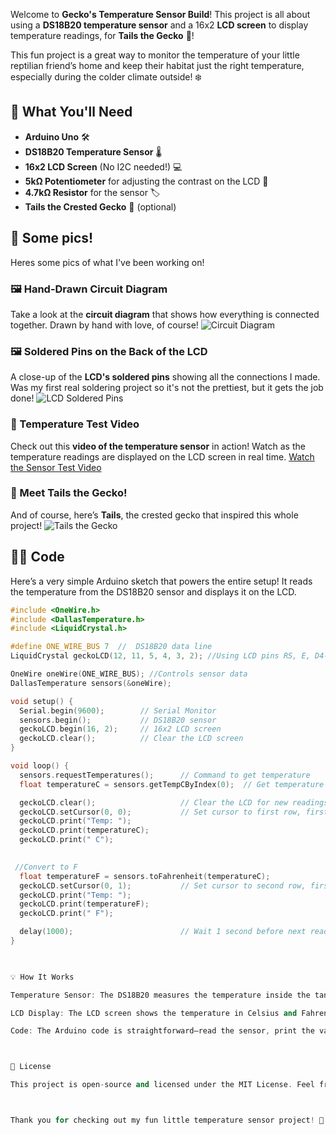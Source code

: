 Welcome to **Gecko's Temperature Sensor Build**! This project is all about using a **DS18B20 temperature sensor** and a 16x2 **LCD screen** to display temperature readings, for **Tails the Gecko** 🦎! 

This fun project is a great way to monitor the temperature of your little reptilian friend’s home and keep their habitat just the right temperature, especially during the colder climate outside! ❄️

## 🔧 What You'll Need

- **Arduino Uno** 🛠️
- **DS18B20 Temperature Sensor** 🌡️
- **16x2 LCD Screen** (No I2C needed!) 💻
- **5kΩ Potentiometer** for adjusting the contrast on the LCD 🔧
- **4.7kΩ Resistor** for the sensor 🏷️
- **Tails the Crested Gecko** 🦎 (optional)

## 📸 Some pics! 

Heres some pics of what I've been working on!

### 🖼️ Hand-Drawn Circuit Diagram
Take a look at the **circuit diagram** that shows how everything is connected together. Drawn by hand with love, of course!
![Circuit Diagram](images+videos/circuit_diagrams.jpg)

### 🖼️ Soldered Pins on the Back of the LCD
A close-up of the **LCD's soldered pins** showing all the connections I made. Was my first real soldering project so it's not the prettiest, but it gets the job done!
![LCD Soldered Pins](images+videos/lcd_soldered_pins.jpg)

### 🎥 Temperature Test Video
Check out this **video of the temperature sensor** in action! Watch as the temperature readings are displayed on the LCD screen in real time.
[Watch the Sensor Test Video](https://youtube.com/shorts/lencvRkwPpM?feature=share)

### 🦎 Meet Tails the Gecko!
And of course, here’s **Tails**, the crested gecko that inspired this whole project!
![Tails the Gecko](images+videos/tails_the_gecko.jpg)


## 🧑‍💻 Code
Here’s a very simple Arduino sketch that powers the entire setup! It reads the temperature from the DS18B20 sensor and displays it on the LCD.

```cpp
#include <OneWire.h>
#include <DallasTemperature.h>
#include <LiquidCrystal.h>

#define ONE_WIRE_BUS 7  //  DS18B20 data line
LiquidCrystal geckoLCD(12, 11, 5, 4, 3, 2); //Using LCD pins RS, E, D4-D7

OneWire oneWire(ONE_WIRE_BUS); //Controls sensor data
DallasTemperature sensors(&oneWire);

void setup() {
  Serial.begin(9600);        // Serial Monitor
  sensors.begin();           // DS18B20 sensor
  geckoLCD.begin(16, 2);     // 16x2 LCD screen
  geckoLCD.clear();          // Clear the LCD screen
}

void loop() {
  sensors.requestTemperatures();      // Command to get temperature
  float temperatureC = sensors.getTempCByIndex(0);  // Get temperature in Celsius

  geckoLCD.clear();                   // Clear the LCD for new readings
  geckoLCD.setCursor(0, 0);           // Set cursor to first row, first column
  geckoLCD.print("Temp: ");
  geckoLCD.print(temperatureC);
  geckoLCD.print(" C");
  

 //Convert to F
  float temperatureF = sensors.toFahrenheit(temperatureC);
  geckoLCD.setCursor(0, 1);           // Set cursor to second row, first column
  geckoLCD.print("Temp: ");
  geckoLCD.print(temperatureF);
  geckoLCD.print(" F");

  delay(1000);                        // Wait 1 second before next reading
}


 
💡 How It Works

Temperature Sensor: The DS18B20 measures the temperature inside the tank, ensuring that Tails the Gecko stays warm this winter! 🐍

LCD Display: The LCD screen shows the temperature in Celsius and Fahrenheit, updating every second, so you will always know what’s going on in the gecko habitat. 🌡️

Code: The Arduino code is straightforward—read the sensor, print the value to the screen, and repeat! ⚡



📄 License

This project is open-source and licensed under the MIT License. Feel free to adapt it and create your own temperature-monitoring projects!



Thank you for checking out my fun little temperature sensor project! 🦎 If you have any questions, want to share your own version, or just want to talk about geckos, feel free to reach out.
